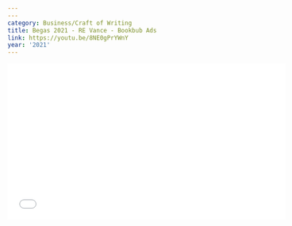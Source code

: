 ```yaml
---
---
category: Business/Craft of Writing
title: Begas 2021 - RE Vance - Bookbub Ads
link: https://youtu.be/8NE0gPrYWnY
year: '2021'
---
```

<iframe width="560" height="315" src="{{ page.link }}" frameborder="0" allowfullscreen></iframe>
